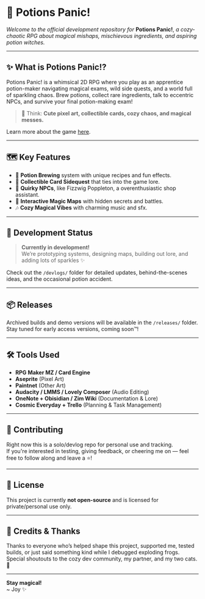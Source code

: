 # 🧪 Potions Panic!

*Welcome to the official development repository for* **Potions Panic!**, *a cozy-chaotic RPG about magical mishaps, mischievous ingredients, and aspiring potion witches.*

---

## ✨ What is Potions Panic!?

Potions Panic! is a whimsical 2D RPG where you play as an apprentice potion-maker navigating magical exams, wild side quests, and a world full of sparkling chaos. Brew potions, collect rare ingredients, talk to eccentric NPCs, and survive your final potion-making exam!

> 🍄 Think: **Cute pixel art, collectible cards, cozy chaos, and magical messes.**

Learn more about the game [here](https://wiki.15.gay/doku.php?id=potions_panic).

---

## 🗺️ Key Features

- 🍵 **Potion Brewing** system with unique recipes and fun effects.
- 🎴 **Collectible Card Sidequest** that ties into the game lore.
- 🧍 **Quirky NPCs**, like Fizzwig Poppleton, a overenthusiastic shop assistant.
- 🧪 **Interactive Magic Maps** with hidden secrets and battles.
- 🎶 **Cozy Magical Vibes** with charming music and sfx.

---

## 🚧 Development Status

> **Currently in development!**  
We’re prototyping systems, designing maps, building out lore, and adding lots of sparkles ✨

Check out the `/devlogs/` folder for detailed updates, behind-the-scenes ideas, and the occasional potion accident.

---

## 📦 Releases

Archived builds and demo versions will be available in the `/releases/` folder.  
Stay tuned for early access versions, coming soon™!

---

## 🛠️ Tools Used

- **RPG Maker MZ / Card Engine**
- **Aseprite** (Pixel Art)
- **Paintnet** (Other Art)
- **Audacity / LMMS / Lovely Composer** (Audio Editing)
- **OneNote + Obisidian / Zim Wiki** (Documentation & Lore)
- **Cosmic Everyday + Trello** (Planning & Task Management)

---

## 💬 Contributing

Right now this is a solo/devlog repo for personal use and tracking.  
If you're interested in testing, giving feedback, or cheering me on — feel free to follow along and leave a ⭐!

---

## 📜 License

This project is currently **not open-source** and is licensed for private/personal use only.

---

## 💖 Credits & Thanks

Thanks to everyone who’s helped shape this project, supported me, tested builds, or just said something kind while I debugged exploding frogs.  
Special shoutouts to the cozy dev community, my partner, and my two cats. 🐾

---

**Stay magical!**  
~ Joy ✨  
